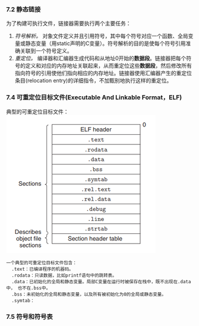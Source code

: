 ### 7.2 静态链接
  为了构建可执行文件，链接器需要执行两个主要任务：  
  1. *符号解析。* 对象文件定义并且引用符号，其中每个符号对应一个函数、全局变量或静态变量（用static声明的C变量）。符号解析的目的是使每个符号引用准确关联到一个符号定义。
  2. *重定位。* 编译器和汇编器生成代码和从地址0开始的**数据段**。链接器把每个符号的定义和对应的内存地址关联起来，从而重定位这些**数据段**，然后修改所有指向符号的引用使他们指向相应的内存地址。链接器使用汇编器产生的重定位条目(relocation entry)的详细指令，不加甄别地执行这样的重定位。
### 7.4 可重定位目标文件(Executable And Linkable Format，ELF)
  典型的可重定位目标文件：  
  ![ELF file](res/ELF_file.png "ELF file")  

    一个典型的可重定位目标文件包含：
      .text：已编译程序的机器码。
      .rodata：只读数据，比如printf语句中的跳转表。
      .data：已初始化的全局和静态变量。局部C变量在运行时被保存在栈中，既不出现在.data中， 也不在.bss中。
      .bss：未初始化的全局和静态变量，以及所有被初始化为0的全局或静态变量。
      .symtab：
### 7.5 符号和符号表
